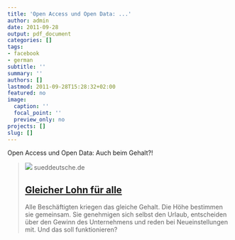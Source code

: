 ```yaml
---
title: 'Open Access und Open Data: ...'
author: admin
date: 2011-09-28
output: pdf_document
categories: []
tags:
- facebook
- german
subtitle: ''
summary: ''
authors: []
lastmod: 2011-09-28T15:28:32+02:00
featured: no
image:
  caption: ''
  focal_point: ''
  preview_only: no
projects: []
slug: []
---
```

Open Access und Open Data: Auch beim Gehalt?!
> [![](https://www.sueddeutsche.de/image/sz.1.1033309/1200x675?v=1528068731)](http://www.sueddeutsche.de/karriere/zukunft-der-arbeit-gleicher-lohn-fuer-alle-1.1139381)
> sueddeutsche.de
> ## [Gleicher Lohn für alle](http://www.sueddeutsche.de/karriere/zukunft-der-arbeit-gleicher-lohn-fuer-alle-1.1139381)
>
>Alle Beschäftigten kriegen das gleiche Gehalt. Die Höhe bestimmen sie gemeinsam. Sie genehmigen sich selbst den Urlaub, entscheiden über den Gewinn des Unternehmens und reden bei Neueinstellungen mit. Und das soll funktionieren?

